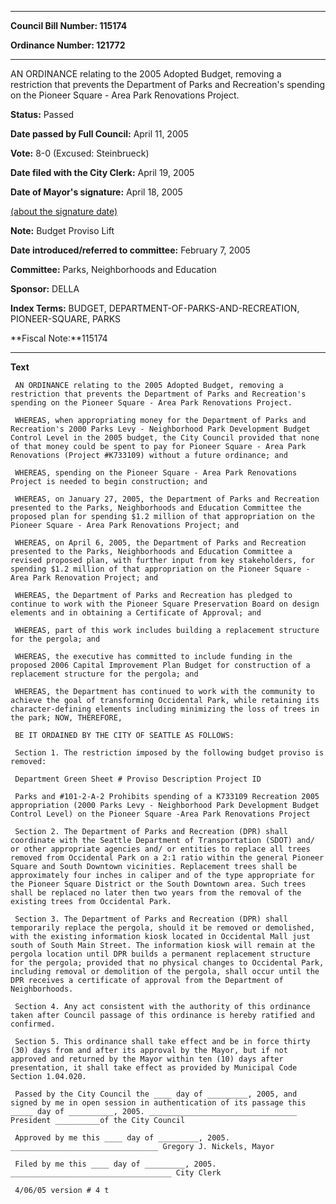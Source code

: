 

********

**Council Bill Number: 115174**
   
**Ordinance Number: 121772**
********

 AN ORDINANCE relating to the 2005 Adopted Budget, removing a restriction that prevents the Department of Parks and Recreation's spending on the Pioneer Square - Area Park Renovations Project.

**Status:** Passed
   
**Date passed by Full Council:** April 11, 2005
   
**Vote:** 8-0 (Excused: Steinbrueck)
   
**Date filed with the City Clerk:** April 19, 2005
   
**Date of Mayor's signature:** April 18, 2005
   
[(about the signature date)](/~public/approvaldate.htm)
   
   
**Note:** Budget Proviso Lift

   
**Date introduced/referred to committee:** February 7, 2005
   
**Committee:** Parks, Neighborhoods and Education
   
**Sponsor:** DELLA
   
   
**Index Terms:** BUDGET, DEPARTMENT-OF-PARKS-AND-RECREATION, PIONEER-SQUARE, PARKS

**Fiscal Note:**115174

********

**Text**
   
```
 AN ORDINANCE relating to the 2005 Adopted Budget, removing a restriction that prevents the Department of Parks and Recreation's spending on the Pioneer Square - Area Park Renovations Project.

 WHEREAS, when appropriating money for the Department of Parks and Recreation's 2000 Parks Levy - Neighborhood Park Development Budget Control Level in the 2005 budget, the City Council provided that none of that money could be spent to pay for Pioneer Square - Area Park Renovations (Project #K733109) without a future ordinance; and

 WHEREAS, spending on the Pioneer Square - Area Park Renovations Project is needed to begin construction; and

 WHEREAS, on January 27, 2005, the Department of Parks and Recreation presented to the Parks, Neighborhoods and Education Committee the proposed plan for spending $1.2 million of that appropriation on the Pioneer Square - Area Park Renovations Project; and

 WHEREAS, on April 6, 2005, the Department of Parks and Recreation presented to the Parks, Neighborhoods and Education Committee a revised proposed plan, with further input from key stakeholders, for spending $1.2 million of that appropriation on the Pioneer Square - Area Park Renovation Project; and

 WHEREAS, the Department of Parks and Recreation has pledged to continue to work with the Pioneer Square Preservation Board on design elements and in obtaining a Certificate of Approval; and

 WHEREAS, part of this work includes building a replacement structure for the pergola; and

 WHEREAS, the executive has committed to include funding in the proposed 2006 Capital Improvement Plan Budget for construction of a replacement structure for the pergola; and

 WHEREAS, the Department has continued to work with the community to achieve the goal of transforming Occidental Park, while retaining its character-defining elements including minimizing the loss of trees in the park; NOW, THEREFORE,

 BE IT ORDAINED BY THE CITY OF SEATTLE AS FOLLOWS:

 Section 1. The restriction imposed by the following budget proviso is removed:

 Department Green Sheet # Proviso Description Project ID

 Parks and #101-2-A-2 Prohibits spending of a K733109 Recreation 2005 appropriation (2000 Parks Levy - Neighborhood Park Development Budget Control Level) on the Pioneer Square -Area Park Renovations Project

 Section 2. The Department of Parks and Recreation (DPR) shall coordinate with the Seattle Department of Transportation (SDOT) and/ or other appropriate agencies and/ or entities to replace all trees removed from Occidental Park on a 2:1 ratio within the general Pioneer Square and South Downtown vicinities. Replacement trees shall be approximately four inches in caliper and of the type appropriate for the Pioneer Square District or the South Downtown area. Such trees shall be replaced no later then two years from the removal of the existing trees from Occidental Park.

 Section 3. The Department of Parks and Recreation (DPR) shall temporarily replace the pergola, should it be removed or demolished, with the existing information kiosk located in Occidental Mall just south of South Main Street. The information kiosk will remain at the pergola location until DPR builds a permanent replacement structure for the pergola; provided that no physical changes to Occidental Park, including removal or demolition of the pergola, shall occur until the DPR receives a certificate of approval from the Department of Neighborhoods.

 Section 4. Any act consistent with the authority of this ordinance taken after Council passage of this ordinance is hereby ratified and confirmed.

 Section 5. This ordinance shall take effect and be in force thirty (30) days from and after its approval by the Mayor, but if not approved and returned by the Mayor within ten (10) days after presentation, it shall take effect as provided by Municipal Code Section 1.04.020.

 Passed by the City Council the ____ day of _________, 2005, and signed by me in open session in authentication of its passage this _____ day of __________, 2005. _________________________________ President __________of the City Council

 Approved by me this ____ day of _________, 2005. _________________________________ Gregory J. Nickels, Mayor

 Filed by me this ____ day of _________, 2005. ____________________________________ City Clerk

 4/06/05 version # 4 t

```
